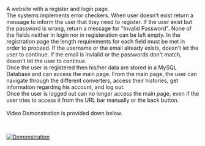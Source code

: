 A website with a register and login page. </br>
The systems implements error checkers. When user doesn't exist return a message to inform the user that they need to register. If the user exist but the password is wrong, return a message for "Invalid Password". None of the fields neither in login nor in registeration can be left empty. In the registration page the length requirements for each field must be met in order to proceed. If the username or the email already exists, doesn't let the user to continue. If the email is invlalid or the passwords don't match, doesn't let the user to continue. </br>
Once the user is registered then his/her data are stored in a MySQL Database and can access the main page. From the main page, the user can navigate through the different converters, access their histories, get information regarding his account, and log out. </br>
Once the user is logged out can no longer access the main page, even if the user tries to access it from the URL bar manually or the back button. </br>
</br>
Video Demonstration is provided down below. </br>

</br>

[![Demonstration](https://img.youtube.com/vi/5_X75FmM8Eo/maxresdefault.jpg)](https://www.youtube.com/embed/5_X75FmM8Eo) </br>
